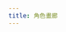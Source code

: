 ```yaml
---
title: 角色畫廊
---
```


<!-- 引入 Glide.js -->
<link rel="stylesheet" href="https://cdn.jsdelivr.net/npm/@glidejs/glide/dist/css/glide.core.min.css">
<link rel="stylesheet" href="https://cdn.jsdelivr.net/npm/@glidejs/glide/dist/css/glide.theme.min.css">
<script src="https://cdn.jsdelivr.net/npm/@glidejs/glide" defer></script>

<!-- 角色快速跳轉 -->
<div class="character-nav" id="character-nav">
  <!-- 按钮将由脚本动态生成 -->
</div>

<!-- 瀑布流畫廊 -->
<div id="masonry-gallery" class="masonry-container">
  <!-- 图片项将由脚本动态生成 -->
</div>

<!-- 每個角色的輪播圖 -->
<div class="character-slides" id="character-slides">
  <!-- 轮播将由脚本动态生成 -->
</div>

<style>
/* 基本樣式 */
.character-slides {
  position: relative;
  width: 100%;
  max-width: 600px;
  margin: 0 auto;
  text-align: center;
}

.character-slider {
  display: none;
  margin: 20px auto;
  width: 100%;
}

.character-slider.active {
  display: block;
}

.glide__slide {
  display: flex;
  flex-direction: column;
  align-items: center;
  justify-content: center;
  padding: 20px;
}

/* 圖片容器樣式 */
.image-container {
  width: 100%;
  max-width: 400px;
  margin: 0 auto;
  display: flex;
  justify-content: center;
  align-items: center;
  position: relative;
  overflow: hidden;
}

.glide__slide img {
  max-width: 100%;
  max-height: 500px;
  width: auto;
  height: auto;
  object-fit: contain;
  border-radius: 8px;
  box-shadow: 0 4px 8px rgba(0,0,0,0.1);
}

/* 角色導航樣式 */
.character-nav {
  display: flex;
  justify-content: center;
  flex-wrap: wrap;
  gap: 10px;
  margin: 20px auto;
  max-width: 800px;
}

.char-btn {
  padding: 8px 16px;
  border: 1px solid var(--lightgray);
  border-radius: 20px;
  background: var(--light);
  cursor: pointer;
  transition: all 0.3s ease;
  font-size: 0.9em;
}

.char-btn:hover,
.char-btn.active {
  background: var(--secondary);
  color: var(--light);
}

/* 說明文字樣式 - 完全重寫 */
.slide-caption {
  margin: 20px auto 0;
  text-align: center;
  width: 100%;
  max-width: 400px;
  padding: 10px;
  box-sizing: border-box;
}

/* 隱藏所有Quartz生成的懸停元素 */
.slide-caption h3 a:after,
.slide-caption h3 a:before,
.slide-caption h3:after,
.slide-caption h3:before,
.slide-caption h3 .internal-link:after,
.slide-caption h3 .internal-link:before,
.slide-caption * .heading-anchor:after,
.slide-caption * .heading-anchor:before,
.slide-caption * .internal-link:after,
.slide-caption * .internal-link:before {
  display: none !important;
  opacity: 0 !important;
  content: none !important;
  visibility: hidden !important;
}

/* 完全重置標題樣式 */
.slide-caption h3 {
  display: block;
  width: 100%;
  margin: 0 auto;
  padding: 0;
  text-align: center;
  position: static;
  line-height: 1.5;
  font-size: 1.5em;
}

/* 強制覆蓋任何可能的Quartz樣式 */
.slide-caption h3,
.slide-caption h3 a,
.slide-caption h3 span,
.slide-caption h3 * {
  display: inline !important;
  text-align: center !important;
  position: static !important;
}

/* 確保段落文本也完全居中 */
.slide-caption p {
  display: block;
  width: 100%;
  margin: 10px auto;
  text-align: center;
  color: var(--gray);
}

.character-link {
  display: inline-block;
  margin-top: 10px;
  padding: 5px 10px;
  border-radius: 4px;
  background: var(--secondary);
  color: var(--light);
  text-decoration: none;
  transition: opacity 0.3s ease;
}

.character-link:hover {
  opacity: 0.8;
}

/* 隱藏被篩選的幻燈片 */
.glide__slide.hidden {
  display: none;
}

/* 修改導航箭頭樣式 */
.glide__arrow {
  position: absolute;
  top: 50%;
  transform: translateY(-50%);
  background: var(--light);
  color: var(--secondary);
  border: 1px solid var(--lightgray);
  border-radius: 50%;
  width: 40px;
  height: 40px;
  font-size: 1.2rem;
  cursor: pointer;
  transition: all 0.3s ease;
  z-index: 10;
  display: flex;
  justify-content: center;
  align-items: center;
  padding: 0;
  line-height: 1;
  
  /* 增加陰影效果，提高可見度 */
  box-shadow: 0 2px 10px rgba(0, 0, 0, 0.1);
}

/* 適應日/夜間模式 */
@media (prefers-color-scheme: light) {
  .glide__arrow {
    /* 日間模式下增強陰影 */
    box-shadow: 0 4px 12px rgba(0, 0, 0, 0.15), 0 0 0 1px rgba(0, 0, 0, 0.05);
    /* 確保文字在背景上可見 */
    color: var(--dark);
  }
}

@media (prefers-color-scheme: dark) {
  .glide__arrow {
    /* 夜間模式調整 */
    background: var(--dark);
    color: var(--light);
    border-color: var(--secondary);
    box-shadow: 0 4px 12px rgba(0, 0, 0, 0.3);
  }
}

.glide__arrow:hover {
  background: var(--secondary);
  color: var(--light);
  box-shadow: 0 4px 15px rgba(0, 0, 0, 0.25);
}

.glide__arrow--left {
  left: 10px;
}

.glide__arrow--right {
  right: 10px;
}

/* 修改 glide__track 容器，增加底部間距 */
.glide__track {
  position: relative;
  padding-bottom: 40px; /* 為導航點留出空間 */
}

/* 重新定位導航點 */
.glide__bullets {
  position: absolute;
  bottom: 10px; /* 從底部向上移動 */
  left: 50%;
  transform: translateX(-50%);
  display: flex;
  gap: 0.5rem;
  z-index: 5; /* 確保在其他元素上方 */
  padding: 5px 10px;
  border-radius: 20px;
  background-color: rgba(255, 255, 255, 0.5); /* 半透明背景增強可見度 */
}

/* 適應暗色模式的導航點背景 */
@media (prefers-color-scheme: dark) {
  .glide__bullets {
    background-color: rgba(0, 0, 0, 0.5);
  }
}

/* 增加輪播容器和說明文字的間距 */
.character-slider {
  margin-bottom: 30px;
}

.slide-caption {
  margin-top: 20px; /* 增加與導航點的距離 */
  padding-top: 5px;
  border-top: 1px solid var(--lightgray); /* 添加分隔線增強視覺區分 */
}

/* 增強導航點可視性 */
.glide__bullet {
  width: 12px;
  height: 12px;
  opacity: 0.7;
  background-color: #777;
  border: none;
  border-radius: 50%;
  margin: 0 3px;
  padding: 0;
  cursor: pointer;
}

.glide__bullet--active {
  opacity: 1;
  background-color: var(--secondary);
  transform: scale(1.3);
}

/* 修正輪播容器和內容的對齊問題 */
.glide, .glide__track, .glide__slides {
  width: 100%;
  margin: 0 auto;
}

.glide__slides {
  align-items: center;
  justify-content: center;
}

/* 全局覆蓋Quartz的標題樣式 - 更強力的選擇器 */
body .article .content h1, 
body .article .content h2,
body .article .content h3,
body .article .content h4,
body .article .content h5,
body .article .content h6,
body .article .content .slide-caption h3,
.article .content h1,
.article .content h2,
.article .content h3,
.article .content h4,
.article .content h5,
.article .content h6,
.article .content .slide-caption h3 {
  text-align: center !important;
}

/* 徹底禁用所有的懸停圖標 */
body .article a.internal-link::after,
body .article a.tag::after,
body .article a.heading-anchor::after,
body .article .slide-caption a::after,
body .article .slide-caption h3::after,
.article a.internal-link::after,
.article a.tag::after,
.article a.heading-anchor::after,
.article .slide-caption a::after,
.article .slide-caption h3::after {
  display: none !important;
  content: none !important;
  opacity: 0 !important;
  visibility: hidden !important;
}

/* 清除任何可能的浮動影響 */
.slide-caption:after {
  content: "";
  display: table;
  clear: both;
}

/* 強制所有文本元素居中對齊 */
.slide-caption *,
.slide-caption h3,
.slide-caption p,
.slide-caption a {
  text-align: center !important;
  display: block !important;
  margin-left: auto !important;
  margin-right: auto !important;
}

/* 為確保懸停圖標絕對不顯示，使用更激進的方式 */
.slide-caption h3:before,
.slide-caption h3:after,
.slide-caption a:before,
.slide-caption a:after {
  position: absolute !important;
  width: 0 !important;
  height: 0 !important;
  opacity: 0 !important;
  overflow: hidden !important;
  pointer-events: none !important;
  z-index: -9999 !important;
  content: "" !important;
}

/* 瀑布流畫廊樣式 */
.masonry-container {
  width: 100%;
  max-width: 1200px;
  margin: 30px auto;
  column-count: 3;
  column-gap: 20px;
  display: none;
}

@media (max-width: 1100px) {
  .masonry-container {
    column-count: 2;
  }
}

@media (max-width: 700px) {
  .masonry-container {
    column-count: 1;
  }
}

.masonry-container.active {
  display: block;
}

/* 當瀑布流處於全部模式時，隱藏圖片說明 */
.masonry-container.all-mode .image-caption {
  display: none;
}

.masonry-item {
  break-inside: avoid;
  margin-bottom: 20px;
  display: none;
}

.masonry-item.show {
  display: block;
}

.masonry-item .image-container {
  position: relative;
  overflow: hidden;
  border-radius: 8px;
  box-shadow: 0 4px 8px rgba(0,0,0,0.1);
  transition: transform 0.3s ease, box-shadow 0.3s ease;
  display: block;
  width: 100%;
}

.masonry-item .image-container:hover {
  transform: translateY(-5px);
  box-shadow: 0 8px 16px rgba(0,0,0,0.2);
}

.masonry-item img {
  width: 100%;
  display: block;
  border-radius: 8px;
}

.masonry-item .image-caption {
  padding: 15px;
  background-color: var(--light);
  border-radius: 0 0 8px 8px;
  text-align: center;
}

/* 適應暗色模式 */
@media (prefers-color-scheme: dark) {
  .masonry-item .image-caption {
    background-color: var(--dark);
  }
}

.masonry-item .image-caption h3 {
  margin: 0 0 8px 0;
  font-size: 1.2em;
}

.masonry-item .image-caption p {
  margin: 8px 0;
  font-size: 0.9em;
  color: var(--gray);
}
</style>

<script>
// 定義角色數據 - 只需要編輯這個數組來添加新角色
const characterData = [
  {
    id: 'hcz',
    name: '黑村 紫',
    description: '大學生(計算機科學)/ 構成創始人',
    profileLink: '人物設定(DB)/黑村 紫',
    images: [
      {
        src: '_Attach/Image/avatar/tachie/hcz-tachie.PNG',
        alt: '黑村紫立繪',
        fallback: null // 無備用圖像
      },
      {
        src: '_Attach/Image/HCZ.png',
        alt: '黑村紫',
        fallback: null
      },
      {
        src: '_Attach/Image/IMG_6340.JPG',
        alt: '黑村紫',
        fallback: null
      }
    ]
  },
  {
    id: 'azmt',
    name: '東山 旅',
    description: '大學生/人類社會的高效低功耗垃圾回收站',
    profileLink: '人物設定(DB)/東山 旅',
    images: [
      {
        src: '_Attach/Image/avatar/tachie/dsl-tachie.PNG',
        alt: '東山旅立繪',
        fallback: '_Attach/Image/avatar/tachie/dsl-tachie.png'
      },
      {
        src: '_Attach/Image/IMG_6340.JPG',
        alt: '東山旅其他立繪',
        fallback: '_Attach/Image/IMG_6340.jpg'
      },
      {
        src: '_Attach/Image/DSL.png',
        alt: '東山旅其他立繪',
        fallback: '_Attach/Image/DSL.PNG'
      }
    ]
  },
  {
    id: 'stn',
    name: '赤井 刹那',
    description: '仿生人',
    profileLink: '人物設定(DB)/赤井 刹那',
    images: [
      {
        src: '_Attach/Image/stn2.png',
        alt: '赤井刹那其他圖片',
        fallback: null // 移除相同的备用路径，使用null更合适
      }
    ]
  },
  {
    id: 'kln',
    name: 'Klein Klein',
    description: '研究員',
    profileLink: '人物設定(DB)/Klein Klein',
    images: [
      {
        src: '_Attach/Image/avatar/tachie/kln-tachie.PNG',
        alt: 'Klein立繪',
        fallback: '_Attach/Image/avatar/tachie/kln-tachie.png'
      },
      ]
  }
  // 添加新角色只需在此處添加新的對象
  // 例如:
  // {
  //   id: 'new-character-id',
  //   name: '新角色名稱',
  //   description: '角色描述',
  //   profileLink: '角色檔案鏈接',
  //   images: [
  //     {
  //       src: '圖片路徑',
  //       alt: '圖片描述',
  //       fallback: '備用圖片路徑（如果有）或null'
  //     },
  //     // 更多圖片...
  //   ]
  // }
];

// 確保腳本只會執行一次的標記
let characterGalleryInitialized = false;

// 初始化畫廊函數
function initGallery() {
  if(characterGalleryInitialized) return;
  characterGalleryInitialized = true;
  
  console.log('初始化角色畫廊...');
  
  const charactersContainer = document.getElementById('character-slides');
  const masonryContainer = document.getElementById('masonry-gallery');
  const navContainer = document.getElementById('character-nav');
  
  // 清空容器
  if(!charactersContainer || !masonryContainer || !navContainer) {
    console.error('無法找到畫廊容器元素');
    return;
  }
  
  charactersContainer.innerHTML = '';
  masonryContainer.innerHTML = '';
  navContainer.innerHTML = '';
  
  // 添加"全部"按鈕
  const allButton = document.createElement('button');
  allButton.className = 'char-btn';
  allButton.setAttribute('data-target', 'all');
  allButton.textContent = '全部';
  navContainer.appendChild(allButton);
  
  // 創建角色按鈕和滑塊
  characterData.forEach((character, index) => {
    // 創建角色按鈕
    const charButton = document.createElement('button');
    charButton.className = 'char-btn';
    if (index === 0) charButton.classList.add('active'); // 默認第一個角色為活動狀態
    charButton.setAttribute('data-target', character.id);
    charButton.textContent = character.name;
    navContainer.appendChild(charButton);
    
    // 創建瀑布流項目
    character.images.forEach(image => {
      const masonryItem = document.createElement('div');
      masonryItem.className = 'masonry-item';
      masonryItem.setAttribute('data-character', character.id);
      
      const imageContainer = document.createElement('div');
      imageContainer.className = 'image-container';
      
      const img = document.createElement('img');
      img.src = encodeURI(image.src);
      img.alt = image.alt;
      img.setAttribute('data-image-path', image.src);
      
      // 添加備用圖片處理
      if (image.fallback) {
        img.onerror = function() {
          this.onerror = null;
          console.log(`图片加载失败: ${image.src}，尝试使用备用图片: ${image.fallback}`);
          this.src = encodeURI(image.fallback);
        };
      } else {
        img.onerror = function() {
          console.error(`图片加载失败，无备用图片: ${image.src}`);
          // 可选：设置默认占位图片
          // this.src = '默认占位图片路径';
        };
      }
      
      const imageCaption = document.createElement('div');
      imageCaption.className = 'image-caption';
      
      const title = document.createElement('h3');
      title.textContent = character.name;
      
      const description = document.createElement('p');
      description.textContent = character.description;
      
      const link = document.createElement('a');
      link.href = character.profileLink;
      link.className = 'character-link';
      link.textContent = '查看角色檔案';
      
      imageCaption.appendChild(title);
      imageCaption.appendChild(description);
      imageCaption.appendChild(link);
      
      imageContainer.appendChild(img);
      imageContainer.appendChild(imageCaption);
      
      masonryItem.appendChild(imageContainer);
      masonryContainer.appendChild(masonryItem);
    });
    
    // 創建輪播圖
    const sliderDiv = document.createElement('div');
    sliderDiv.id = `${character.id}-slider`;
    sliderDiv.className = 'glide character-slider';
    if (index === 0) sliderDiv.classList.add('active'); // 默認第一個角色為活動狀態
    
    // 輪播軌道
    const trackDiv = document.createElement('div');
    trackDiv.className = 'glide__track';
    trackDiv.setAttribute('data-glide-el', 'track');
    
    // 輪播幻燈片
    const slidesList = document.createElement('ul');
    slidesList.className = 'glide__slides';
    
    // 創建幻燈片
    character.images.forEach(image => {
      const slide = document.createElement('li');
      slide.className = 'glide__slide';
      
      const imageContainer = document.createElement('div');
      imageContainer.className = 'image-container';
      
      const img = document.createElement('img');
      img.src = encodeURI(image.src);
      img.alt = image.alt;
      
      // 添加備用圖片處理
      if (image.fallback) {
        img.onerror = function() {
          this.onerror = null;
          console.log(`图片加载失败: ${image.src}，尝试使用备用图片: ${image.fallback}`);
          this.src = encodeURI(image.fallback);
        };
      } else {
        img.onerror = function() {
          console.error(`图片加载失败，无备用图片: ${image.src}`);
          // 可选：设置默认占位图片
          // this.src = '默认占位图片路径';
        };
      }
      
      imageContainer.appendChild(img);
      slide.appendChild(imageContainer);
      slidesList.appendChild(slide);
    });
    
    // 創建輪播點
    const bulletsDiv = document.createElement('div');
    bulletsDiv.className = 'glide__bullets';
    bulletsDiv.setAttribute('data-glide-el', 'controls[nav]');
    
    character.images.forEach((_, imageIndex) => {
      const bullet = document.createElement('button');
      bullet.className = 'glide__bullet';
      bullet.setAttribute('data-glide-dir', `=${imageIndex}`);
      bulletsDiv.appendChild(bullet);
    });
    
    // 創建輪播箭頭
    const arrowsDiv = document.createElement('div');
    arrowsDiv.className = 'glide__arrows';
    arrowsDiv.setAttribute('data-glide-el', 'controls');
    
    const leftArrow = document.createElement('button');
    leftArrow.className = 'glide__arrow glide__arrow--left';
    leftArrow.setAttribute('data-glide-dir', '<');
    leftArrow.textContent = '←';
    
    const rightArrow = document.createElement('button');
    rightArrow.className = 'glide__arrow glide__arrow--right';
    rightArrow.setAttribute('data-glide-dir', '>');
    rightArrow.textContent = '→';
    
    arrowsDiv.appendChild(leftArrow);
    arrowsDiv.appendChild(rightArrow);
    
    // 將軌道和控制元素添加到輪播
    trackDiv.appendChild(slidesList);
    trackDiv.appendChild(bulletsDiv);
    trackDiv.appendChild(arrowsDiv);
    sliderDiv.appendChild(trackDiv);
    
    // 創建說明文字
    const captionDiv = document.createElement('div');
    captionDiv.className = 'slide-caption';
    
    const captionTitle = document.createElement('h3');
    captionTitle.textContent = character.name;
    
    const captionDesc = document.createElement('p');
    captionDesc.textContent = character.description;
    
    const captionLink = document.createElement('a');
    captionLink.href = character.profileLink;
    captionLink.className = 'character-link';
    captionLink.textContent = '查看角色檔案';
    
    captionDiv.appendChild(captionTitle);
    captionDiv.appendChild(captionDesc);
    captionDiv.appendChild(captionLink);
    
    sliderDiv.appendChild(captionDiv);
    
    // 將輪播添加到容器
    charactersContainer.appendChild(sliderDiv);
  });
  
  // 初始化所有輪播
  const sliders = {};
  
  function initSliders() {
    document.querySelectorAll('.character-slider').forEach(slider => {
      const id = slider.id;
      
      // 如果已經初始化過，先銷毀
      if (sliders[id]) {
        sliders[id].destroy();
      }
      
      // 重新初始化
      try {
        console.log(`初始化輪播: ${id}`);
        sliders[id] = new Glide(`#${id}`, {
          type: 'carousel',
          perView: 1,
          focusAt: 'center',
          gap: 0,
          autoplay: 5000,
          hoverpause: true,
          animationDuration: 800
        }).mount();
      } catch (e) {
        console.error(`初始化輪播 ${id} 失敗:`, e);
      }
    });
  }
  
  // 首次初始化
  initSliders();
  
  // 窗口大小變化時重新初始化
  window.addEventListener('resize', function() {
    // 使用防抖技術，避免頻繁調用
    clearTimeout(window.resizeTimer);
    window.resizeTimer = setTimeout(function() {
      // 獲取當前活動的角色ID
      const activeSlider = document.querySelector('.character-slider.active');
      const activeId = activeSlider ? activeSlider.id.replace('-slider', '') : characterData[0].id;
      
      // 重新初始化所有輪播
      initSliders();
      
      // 確保當前活動的角色保持顯示
      showCharacter(activeId);
    }, 250);
  });

  // 顯示特定角色的函數
  function showCharacter(targetId) {
    // 更新按鈕狀態
    document.querySelectorAll('.char-btn').forEach(btn => {
      if (btn.getAttribute('data-target') === targetId) {
        btn.classList.add('active');
      } else {
        btn.classList.remove('active');
      }
    });

    // 如果是"全部"模式
    if (targetId === 'all') {
      // 隱藏輪播視圖
      document.querySelector('.character-slides').style.display = 'none';
      
      // 顯示瀑布流
      const masonryContainer = document.getElementById('masonry-gallery');
      masonryContainer.classList.add('active');
      // 添加全部模式類名，用於隱藏圖片說明
      masonryContainer.classList.add('all-mode');
      
      // 處理重複圖片 - 創建一個集合來跟踪已顯示的圖片路徑
      const shownImagePaths = new Set();
      
      // 先隱藏所有項目
      document.querySelectorAll('.masonry-item').forEach(item => {
        item.classList.remove('show');
      });
      
      // 然後有選擇地顯示項目，避免重複圖片
      document.querySelectorAll('.masonry-item').forEach(item => {
        const img = item.querySelector('img');
        const imagePath = img.getAttribute('data-image-path');
        
        // 如果該圖片路徑尚未顯示，則顯示此項目
        if (!shownImagePaths.has(imagePath)) {
          item.classList.add('show');
          shownImagePaths.add(imagePath);
        }
      });
      
      return;
    }
    
    // 如果不是"全部"模式，隱藏瀑布流，顯示輪播
    const masonryContainer = document.getElementById('masonry-gallery');
    masonryContainer.classList.remove('active');
    // 移除全部模式類名
    masonryContainer.classList.remove('all-mode');
    document.querySelector('.character-slides').style.display = 'block';

    // 切換輪播顯示
    document.querySelectorAll('.character-slider').forEach(slider => {
      if (slider.id === `${targetId}-slider`) {
        slider.classList.add('active');
        
        // 確保該輪播已初始化並更新
        if (sliders[slider.id]) {
          setTimeout(() => {
            console.log(`更新輪播: ${slider.id}`);
            sliders[slider.id].update();
          }, 50); // 給DOM一些時間來響應切換
        }
      } else {
        slider.classList.remove('active');
      }
    });
    
    // 在瀑布流中僅顯示當前角色的項目（雖然瀑布流已被隱藏）
    document.querySelectorAll('.masonry-item').forEach(item => {
      if (item.getAttribute('data-character') === targetId) {
        item.classList.add('show');
      } else {
        item.classList.remove('show');
      }
    });
  }

  // 處理按鈕點擊
  document.querySelectorAll('.char-btn').forEach(button => {
    button.addEventListener('click', function() {
      const targetId = this.getAttribute('data-target');
      console.log(`點擊角色按鈕: ${targetId}`);
      
      // 更新活動角色
      showCharacter(targetId);
      
      // 更新 URL
      history.pushState(null, '', `#${targetId}`);
    });
  });

  // 處理 URL 錨點跳轉
  function handleHash() {
    const hash = window.location.hash.substring(1);
    if (hash) {
      console.log(`從 URL 錨點跳轉到: ${hash}`);
      // 檢查是否有與錨點匹配的按鈕
      const targetButton = document.querySelector(`.char-btn[data-target="${hash}"]`);
      if (targetButton) {
        targetButton.click();
      }
    }
  }

  // 監聽 URL 變化
  window.addEventListener('hashchange', handleHash);
  
  // 初始加載時檢查錨點
  handleHash();
  
  // 默認顯示第一個角色
  if (!window.location.hash) {
    showCharacter(characterData[0].id);
  }
}

// 等待Glide.js加載
function waitForGlide() {
  if (typeof Glide !== 'undefined') {
    console.log('Glide.js 已加載，初始化畫廊');
    initGallery();
  } else {
    console.log('等待Glide.js加載...');
    setTimeout(waitForGlide, 200);
  }
}

// 加載Glide.js腳本
function loadGlideScript() {
  console.log('手動加載Glide.js');
  const glideScript = document.createElement('script');
  glideScript.src = 'https://cdn.jsdelivr.net/npm/@glidejs/glide';
  glideScript.onload = initGallery;
  glideScript.onerror = () => console.error('Glide.js加載失敗');
  document.head.appendChild(glideScript);
}

// 使用DOMContentLoaded事件
document.addEventListener('DOMContentLoaded', function() {
  console.log('DOM加載完成，嘗試初始化畫廊');
  if(typeof Glide !== 'undefined') {
    initGallery();
  } else {
    waitForGlide();
  }
});

// 使用window.onload作為備份
window.addEventListener('load', function() {
  console.log('頁面完全加載，檢查畫廊初始化狀態');
  if(!characterGalleryInitialized) {
    console.log('畫廊尚未初始化，嘗試加載Glide.js');
    loadGlideScript();
  }
});
</script> 